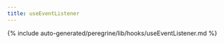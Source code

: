 ```yaml
---
title: useEventListener
---
```


<!--
The reference doc content is generated automatically from the source code.
To update this section, update the doc blocks in the source code
-->

{% include auto-generated/peregrine/lib/hooks/useEventListener.md %}
